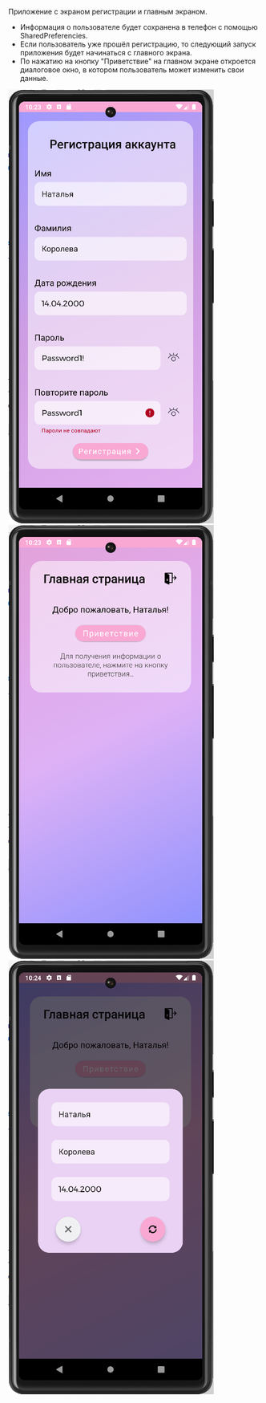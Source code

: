 Приложение с экраном регистрации и главным экраном. 

* Информация о пользователе будет сохранена в телефон с помощью SharedPreferencies.
* Если пользователь уже прошёл регистрацию, то следующий запуск приложения будет начинаться с главного экрана.
* По нажатию на кнопку "Приветствие" на главном экране откроется диалоговое окно, в котором пользователь может изменить свои данные.

![1](/screenshots/1.png)
![2](/screenshots/2.png)
![3](/screenshots/3.png)


